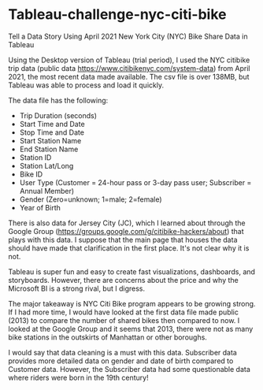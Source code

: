 # Tableau-challenge-nyc-citi-bike
Tell a Data Story Using April 2021 New York City (NYC) Bike Share Data in Tableau

Using the Desktop version of Tableau (trial period), I used the NYC citibike trip data (public data https://www.citibikenyc.com/system-data) from April 2021, the most recent data made available. The csv file is over 138MB, but Tableau was able to process and load it quickly. 

The data file has the following: 
* Trip Duration (seconds)
* Start Time and Date
* Stop Time and Date
* Start Station Name
* End Station Name
* Station ID
* Station Lat/Long
* Bike ID
* User Type (Customer = 24-hour pass or 3-day pass user; Subscriber = Annual Member)
* Gender (Zero=unknown; 1=male; 2=female)
* Year of Birth

There is also data for Jersey City (JC), which I learned about through the Google Group (https://groups.google.com/g/citibike-hackers/about) that plays with this data. I suppose that the main page that houses the data should have made that clarification in the first place. It's not clear why it is not. 

Tableau is super fun and easy to create fast visualizations, dashboards, and storyboards. However, there are concerns about the price and why the Microsoft BI is a strong rival, but I digress. 

The major takeaway is NYC Citi Bike program appears to be growing strong. If I had more time, I would have looked at the first data file made public (2013) to compare the number of shared bikes then compared to now. I looked at the Google Group and it seems that 2013, there were not as many bike stations in the outskirts of Manhattan or other boroughs. 

I would say that data cleaning is a must with this data. Subscriber data provides more detailed data on gender and date of birth compared to Customer data. However, the Subscriber data had some questionable data where riders were born in the 19th century!
